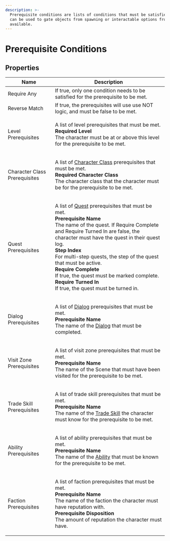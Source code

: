 ```yaml
---
description: >-
  Prerequisite conditions are lists of conditions that must be satisfied, and
  can be used to gate objects from spawning or interactable options from being
  available.
---
```


# Prerequisite Conditions

## Properties

| Name                          | Description                                                                                                                                                                                                                                                                                                                                                                                                                                                                                                                                                             |
| ----------------------------- | ----------------------------------------------------------------------------------------------------------------------------------------------------------------------------------------------------------------------------------------------------------------------------------------------------------------------------------------------------------------------------------------------------------------------------------------------------------------------------------------------------------------------------------------------------------------------- |
| Require Any                   | If true, only one condition needs to be satisfied for the prerequisite to be met.                                                                                                                                                                                                                                                                                                                                                                                                                                                                                       |
| Reverse Match                 | If true, the prerequisites will use use NOT logic, and must be false to be met.                                                                                                                                                                                                                                                                                                                                                                                                                                                                                         |
| Level Prerequisites           | <p>A list of level prerequisites that must be met.<br><strong>Required Level</strong><br>The character must be at or above this level for the prerequisite to be met.</p>                                                                                                                                                                                                                                                                                                                                                                                               |
| Character Class Prerequisites | <p>A list of <a href="../scriptable-objects/character-class.md">Character Class</a> prerequisites that must be met.<br><strong>Required Character Class</strong><br>The character class that the character must be for the prerequisite to be met.</p>                                                                                                                                                                                                                                                                                                                  |
| Quest Prerequisites           | <p>A list of <a href="../scriptable-objects/quest.md">Quest</a> prerequisites that must be met.<br><strong>Prerequisite Name</strong><br>The name of the quest.  If Require Complete and Require Turned In are false, the character must have the quest in their quest log.<br><strong>Step Index</strong><br>For multi-step quests, the step of the quest that must be active.<br><strong>Require Complete</strong><br><strong></strong>If true, the quest must be marked complete.<br><strong>Require Turned In</strong><br>If true, the quest must be turned in.</p> |
| Dialog Prerequisites          | <p>A list of <a href="../scriptable-objects/dialog.md">Dialog</a> prerequisites that must be met.<br><strong>Prerequisite Name</strong><br>The name of the <a href="../scriptable-objects/dialog.md">Dialog</a> that must be completed.</p>                                                                                                                                                                                                                                                                                                                             |
| Visit Zone Prerequisites      | <p>A list of visit zone prerequisites that must be met.<br><strong>Prerequisite Name</strong><br>The name of the Scene that must have been visited for the prerequisite to be met.</p>                                                                                                                                                                                                                                                                                                                                                                                  |
| Trade Skill Prerequisites     | <p>A list of trade skill prerequisites that must be met.<br><strong>Prerequisite Name</strong><br>The name of the <a href="../scriptable-objects/skill.md">Trade Skill</a> the character must know for the prerequisite to be met.</p>                                                                                                                                                                                                                                                                                                                                  |
| Ability Prerequisites         | <p>A list of ability prerequisites that must be met.<br><strong>Prerequisite Name</strong><br>The name of the <a href="../scriptable-objects/abilities/">Ability</a> that must be known for the prerequisite to be met.</p>                                                                                                                                                                                                                                                                                                                                             |
| Faction Prerequisites         | <p>A list of faction prerequisites that must be met.<br><strong>Prerequisite Name</strong><br>The name of the faction the character must have reputation with.<br><strong>Prerequisite Disposition</strong><br>The amount of reputation the character must have.</p>                                                                                                                                                                                                                                                                                                    |
